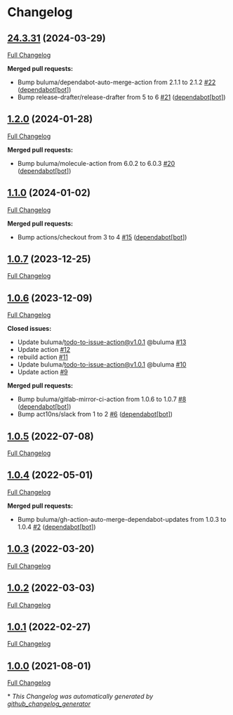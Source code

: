 # Changelog

## [24.3.31](https://github.com/buluma/ansible-role-vault/tree/24.3.31) (2024-03-29)

[Full Changelog](https://github.com/buluma/ansible-role-vault/compare/1.2.0...24.3.31)

**Merged pull requests:**

- Bump buluma/dependabot-auto-merge-action from 2.1.1 to 2.1.2 [\#22](https://github.com/buluma/ansible-role-vault/pull/22) ([dependabot[bot]](https://github.com/apps/dependabot))
- Bump release-drafter/release-drafter from 5 to 6 [\#21](https://github.com/buluma/ansible-role-vault/pull/21) ([dependabot[bot]](https://github.com/apps/dependabot))

## [1.2.0](https://github.com/buluma/ansible-role-vault/tree/1.2.0) (2024-01-28)

[Full Changelog](https://github.com/buluma/ansible-role-vault/compare/1.1.0...1.2.0)

**Merged pull requests:**

- Bump buluma/molecule-action from 6.0.2 to 6.0.3 [\#20](https://github.com/buluma/ansible-role-vault/pull/20) ([dependabot[bot]](https://github.com/apps/dependabot))

## [1.1.0](https://github.com/buluma/ansible-role-vault/tree/1.1.0) (2024-01-02)

[Full Changelog](https://github.com/buluma/ansible-role-vault/compare/1.0.7...1.1.0)

**Merged pull requests:**

- Bump actions/checkout from 3 to 4 [\#15](https://github.com/buluma/ansible-role-vault/pull/15) ([dependabot[bot]](https://github.com/apps/dependabot))

## [1.0.7](https://github.com/buluma/ansible-role-vault/tree/1.0.7) (2023-12-25)

[Full Changelog](https://github.com/buluma/ansible-role-vault/compare/1.0.6...1.0.7)

## [1.0.6](https://github.com/buluma/ansible-role-vault/tree/1.0.6) (2023-12-09)

[Full Changelog](https://github.com/buluma/ansible-role-vault/compare/1.0.5...1.0.6)

**Closed issues:**

- Update buluma/todo-to-issue-action@v1.0.1 @buluma [\#13](https://github.com/buluma/ansible-role-vault/issues/13)
- Update action [\#12](https://github.com/buluma/ansible-role-vault/issues/12)
- rebuild action [\#11](https://github.com/buluma/ansible-role-vault/issues/11)
- Update buluma/todo-to-issue-action@v1.0.1 @buluma [\#10](https://github.com/buluma/ansible-role-vault/issues/10)
- Update action [\#9](https://github.com/buluma/ansible-role-vault/issues/9)

**Merged pull requests:**

- Bump buluma/gitlab-mirror-ci-action from 1.0.6 to 1.0.7 [\#8](https://github.com/buluma/ansible-role-vault/pull/8) ([dependabot[bot]](https://github.com/apps/dependabot))
- Bump act10ns/slack from 1 to 2 [\#6](https://github.com/buluma/ansible-role-vault/pull/6) ([dependabot[bot]](https://github.com/apps/dependabot))

## [1.0.5](https://github.com/buluma/ansible-role-vault/tree/1.0.5) (2022-07-08)

[Full Changelog](https://github.com/buluma/ansible-role-vault/compare/1.0.4...1.0.5)

## [1.0.4](https://github.com/buluma/ansible-role-vault/tree/1.0.4) (2022-05-01)

[Full Changelog](https://github.com/buluma/ansible-role-vault/compare/1.0.3...1.0.4)

**Merged pull requests:**

- Bump buluma/gh-action-auto-merge-dependabot-updates from 1.0.3 to 1.0.4 [\#2](https://github.com/buluma/ansible-role-vault/pull/2) ([dependabot[bot]](https://github.com/apps/dependabot))

## [1.0.3](https://github.com/buluma/ansible-role-vault/tree/1.0.3) (2022-03-20)

[Full Changelog](https://github.com/buluma/ansible-role-vault/compare/1.0.2...1.0.3)

## [1.0.2](https://github.com/buluma/ansible-role-vault/tree/1.0.2) (2022-03-03)

[Full Changelog](https://github.com/buluma/ansible-role-vault/compare/1.0.1...1.0.2)

## [1.0.1](https://github.com/buluma/ansible-role-vault/tree/1.0.1) (2022-02-27)

[Full Changelog](https://github.com/buluma/ansible-role-vault/compare/1.0.0...1.0.1)

## [1.0.0](https://github.com/buluma/ansible-role-vault/tree/1.0.0) (2021-08-01)

[Full Changelog](https://github.com/buluma/ansible-role-vault/compare/0bc7bbf693b39a18f8c00beb7af3363ca1b7e521...1.0.0)



\* *This Changelog was automatically generated by [github_changelog_generator](https://github.com/github-changelog-generator/github-changelog-generator)*
